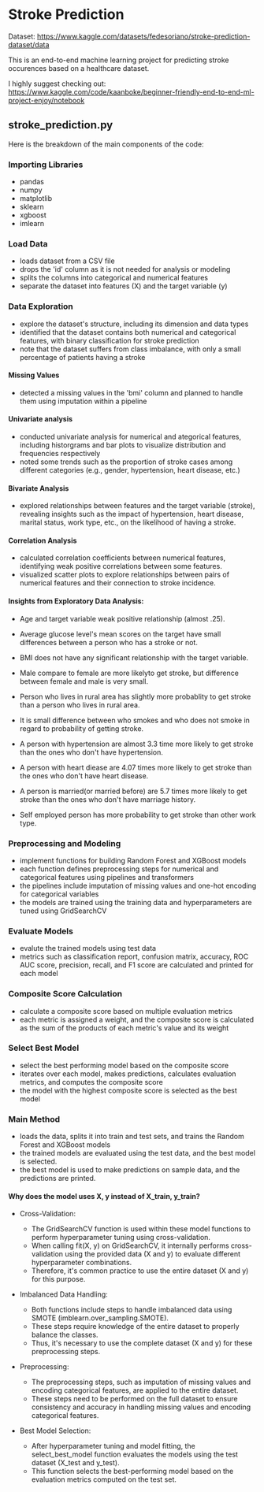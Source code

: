 # Stroke Prediction

Dataset: https://www.kaggle.com/datasets/fedesoriano/stroke-prediction-dataset/data

This is an end-to-end machine learning project for predicting stroke occurences based on a healthcare dataset. 

I highly suggest checking out: https://www.kaggle.com/code/kaanboke/beginner-friendly-end-to-end-ml-project-enjoy/notebook

## stroke_prediction.py
Here is the breakdown of the main components of the code:

### Importing Libraries
- pandas
- numpy
- matplotlib
- sklearn
- xgboost
- imlearn

### Load Data
- loads dataset from a CSV file
- drops the 'id' column as it is not needed for analysis or modeling
- splits the columns into categorical and numerical features
- separate the dataset into features (X) and the target variable (y)

### Data Exploration
- explore the dataset's structure, including its dimension and data types
- identified that the dataset contains both numerical and categorical features, with binary classification for stroke prediction
- note that the dataset suffers from class imbalance, with only a small percentage of patients having a stroke

#### Missing Values
- detected a missing values in the 'bmi' column and planned to handle them using imputation within a pipeline

#### Univariate analysis
- conducted univariate analysis for numerical and ategorical features, including historgrams and bar plots to visualize distribution and frequencies respectively
- noted some trends such as the proportion of stroke cases among different categories (e.g., gender, hypertension, heart disease, etc.)

#### Bivariate Analysis
- explored relationships between features and the target variable (stroke), revealing insights such as the impact of hypertension, heart disease, marital status, work type, etc., on the likelihood of having a stroke.

#### Correlation Analysis
- calculated correlation coefficients between numerical features, identifying weak positive correlations between some features.
- visualized scatter plots to explore relationships between pairs of numerical features and their connection to stroke incidence.

#### Insights from Exploratory Data Analysis:
- Age and target variable weak positive relationship (almost .25).
- Average glucose level's mean scores on the target have small differences between a person who has a stroke or not.
- BMI does not have any significant relationship with the target variable.
- Male compare to female are more likelyto get stroke, but difference between female and male is very small.
- Person who lives in rural area has slightly more probablity to get stroke than a person who lives in rural area.
- It is small difference between who smokes and who does not smoke in regard to probability of getting stroke.

- A person with hypertension are almost 3.3 time more likely to get stroke than the ones who don't have hypertension.
- A person with heart diease are 4.07 times more likely to get stroke than the ones who don't have heart disease.
- A person is married(or married before) are 5.7 times more likely to get stroke than the ones who don't have marriage history.
- Self employed person has more probability to get stroke than other work type.

### Preprocessing and Modeling
- implement functions for building Random Forest and XGBoost models
- each function defines preprocessing steps for numerical and categorical features using pipelines and transformers
- the pipelines include imputation of missing values and one-hot encoding for categorical variables
- the models are trained using the training data and hyperparameters are tuned using GridSearchCV

### Evaluate Models
- evalute the trained models using test data
- metrics such as classification report, confusion matrix, accuracy, ROC AUC score, precision, recall, and F1 score are calculated and printed for each model

### Composite Score Calculation
- calculate a composite score based on multiple evaluation metrics
- each metric is assigned a weight, and the composite score is calculated as the sum of the products of each metric's value and its weight

### Select Best Model
- select the best performing model based on the composite score
- iterates over each model, makes predictions, calculates evaluation metrics, and computes the composite score
- the model with the highest composite score is selected as the best model

### Main Method
- loads the data, splits it into train and test sets, and trains the Random Forest and XGBoost models
- the trained models are evaluated using the test data, and the best model is selected.
- the best model is used to make predictions on sample data, and the predictions are printed.

#### Why does the model uses X, y instead of X_train, y_train?
- Cross-Validation:
  - The GridSearchCV function is used within these model functions to perform hyperparameter tuning using cross-validation.
  - When calling fit(X, y) on GridSearchCV, it internally performs cross-validation using the provided data (X and y) to evaluate different hyperparameter combinations.
  - Therefore, it's common practice to use the entire dataset (X and y) for this purpose.

- Imbalanced Data Handling:
  - Both functions include steps to handle imbalanced data using SMOTE (imblearn.over_sampling.SMOTE).
  - These steps require knowledge of the entire dataset to properly balance the classes.
  - Thus, it's necessary to use the complete dataset (X and y) for these preprocessing steps.

- Preprocessing:
    - The preprocessing steps, such as imputation of missing values and encoding categorical features, are applied to the entire dataset.
    - These steps need to be performed on the full dataset to ensure consistency and accuracy in handling missing values and encoding categorical features.

- Best Model Selection:
  - After hyperparameter tuning and model fitting, the select_best_model function evaluates the models using the test dataset (X_test and y_test).
  - This function selects the best-performing model based on the evaluation metrics computed on the test set.
